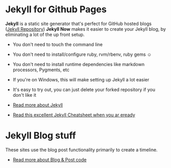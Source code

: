 
# Jekyll for Github Pages

**Jekyll** is a static site generator that's perfect for GitHub hosted blogs ([Jekyll Repository](https://github.com/jekyll/jekyll))
**Jekyll Now** makes it easier to create your Jekyll blog, by eliminating a lot of the up front setup.

- You don't need to touch the command line
- You don't need to install/configure ruby, rvm/rbenv, ruby gems :relaxed:
- You don't need to install runtime dependencies like markdown processors, Pygments, etc
- If you're on Windows, this will make setting up Jekyll a lot easier
- It's easy to try out, you can just delete your forked repository if you don't like it

- [Read more about Jekyll](jekyll)
- [Read this excellent Jekyll Cheatsheet when you ar eready](https://devhints.io/jekyll)

# Jekyll Blog stuff
These sites use the blog post functionality primarily to create a timeline.

- [Read more about Blog & Post code](blog)
